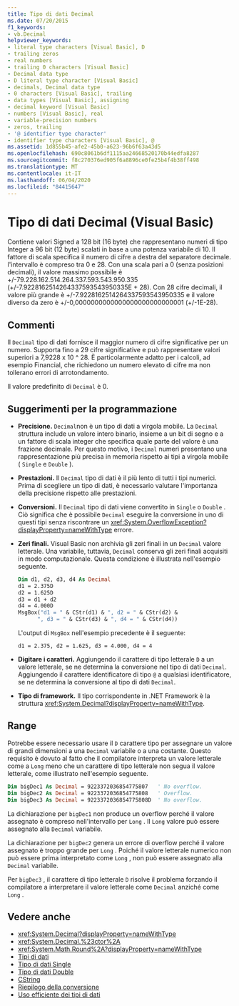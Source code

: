 ```yaml
---
title: Tipo di dati Decimal
ms.date: 07/20/2015
f1_keywords:
- vb.Decimal
helpviewer_keywords:
- literal type characters [Visual Basic], D
- trailing zeros
- real numbers
- trailing 0 characters [Visual Basic]
- Decimal data type
- D literal type character [Visual Basic]
- decimals, Decimal data type
- 0 characters [Visual Basic], trailing
- data types [Visual Basic], assigning
- decimal keyword [Visual Basic]
- numbers [Visual Basic], real
- variable-precision numbers
- zeros, trailing
- '@ identifier type character'
- identifier type characters [Visual Basic], @
ms.assetid: 1d855b45-afe2-45b0-a623-96b6f63a43d5
ms.openlocfilehash: 690c8061b6df1115aa24668520170b44edfa8287
ms.sourcegitcommit: f8c270376ed905f6a8896ce0fe25b4f4b38ff498
ms.translationtype: MT
ms.contentlocale: it-IT
ms.lasthandoff: 06/04/2020
ms.locfileid: "84415647"
---
```

# <a name="decimal-data-type-visual-basic"></a>Tipo di dati Decimal (Visual Basic)

Contiene valori Signed a 128 bit (16 byte) che rappresentano numeri di tipo Integer a 96 bit (12 byte) scalati in base a una potenza variabile di 10. Il fattore di scala specifica il numero di cifre a destra del separatore decimale. l'intervallo è compreso tra 0 e 28. Con una scala pari a 0 (senza posizioni decimali), il valore massimo possibile è +/-79.228.162.514.264.337.593.543.950.335 (+/-7.9228162514264337593543950335E + 28). Con 28 cifre decimali, il valore più grande è +/-7.9228162514264337593543950335 e il valore diverso da zero è +/-0,0000000000000000000000000001 (+/-1E-28).

## <a name="remarks"></a>Commenti

Il `Decimal` tipo di dati fornisce il maggior numero di cifre significative per un numero. Supporta fino a 29 cifre significative e può rappresentare valori superiori a 7,9228 x 10 ^ 28. È particolarmente adatto per i calcoli, ad esempio Financial, che richiedono un numero elevato di cifre ma non tollerano errori di arrotondamento.

Il valore predefinito di `Decimal` è 0.

## <a name="programming-tips"></a>Suggerimenti per la programmazione

- **Precisione.** `Decimal`non è un tipo di dati a virgola mobile. La `Decimal` struttura include un valore intero binario, insieme a un bit di segno e a un fattore di scala integer che specifica quale parte del valore è una frazione decimale. Per questo motivo, i `Decimal` numeri presentano una rappresentazione più precisa in memoria rispetto ai tipi a virgola mobile ( `Single` e `Double` ).

- **Prestazioni.** Il `Decimal` tipo di dati è il più lento di tutti i tipi numerici. Prima di scegliere un tipo di dati, è necessario valutare l'importanza della precisione rispetto alle prestazioni.

- **Conversioni.** Il `Decimal` tipo di dati viene convertito in `Single` o `Double` . Ciò significa che è possibile `Decimal` eseguire la conversione in uno di questi tipi senza riscontrare un <xref:System.OverflowException?displayProperty=nameWithType> errore.

- **Zeri finali.** Visual Basic non archivia gli zeri finali in un `Decimal` valore letterale. Una variabile, tuttavia, `Decimal` conserva gli zeri finali acquisiti in modo computazionale. Questa condizione è illustrata nell'esempio seguente.

  ```vb
  Dim d1, d2, d3, d4 As Decimal
  d1 = 2.375D
  d2 = 1.625D
  d3 = d1 + d2
  d4 = 4.000D
  MsgBox("d1 = " & CStr(d1) & ", d2 = " & CStr(d2) &
        ", d3 = " & CStr(d3) & ", d4 = " & CStr(d4))
  ```

  L'output di `MsgBox` nell'esempio precedente è il seguente:

  ```console
  d1 = 2.375, d2 = 1.625, d3 = 4.000, d4 = 4
  ```

- **Digitare i caratteri.** Aggiungendo il carattere di tipo letterale `D` a un valore letterale, se ne determina la conversione nel tipo di dati `Decimal`. Aggiungendo il carattere identificatore di tipo `@` a qualsiasi identificatore, se ne determina la conversione al tipo di dati `Decimal`.

- **Tipo di framework.** Il tipo corrispondente in .NET Framework è la struttura <xref:System.Decimal?displayProperty=nameWithType>.

## <a name="range"></a>Range

 Potrebbe essere necessario usare il `D` carattere tipo per assegnare un valore di grandi dimensioni a una `Decimal` variabile o a una costante. Questo requisito è dovuto al fatto che il compilatore interpreta un valore letterale come a `Long` meno che un carattere di tipo letterale non segua il valore letterale, come illustrato nell'esempio seguente.

```vb
Dim bigDec1 As Decimal = 9223372036854775807   ' No overflow.
Dim bigDec2 As Decimal = 9223372036854775808   ' Overflow.
Dim bigDec3 As Decimal = 9223372036854775808D  ' No overflow.
```

La dichiarazione per `bigDec1` non produce un overflow perché il valore assegnato è compreso nell'intervallo per `Long` . Il `Long` valore può essere assegnato alla `Decimal` variabile.

La dichiarazione per `bigDec2` genera un errore di overflow perché il valore assegnato è troppo grande per `Long` . Poiché il valore letterale numerico non può essere prima interpretato come `Long` , non può essere assegnato alla `Decimal` variabile.

Per `bigDec3` , il carattere di tipo letterale `D` risolve il problema forzando il compilatore a interpretare il valore letterale come `Decimal` anziché come `Long` .

## <a name="see-also"></a>Vedere anche

- <xref:System.Decimal?displayProperty=nameWithType>
- <xref:System.Decimal.%23ctor%2A>
- <xref:System.Math.Round%2A?displayProperty=nameWithType>
- [Tipi di dati](index.md)
- [Tipo di dati Single](single-data-type.md)
- [Tipo di dati Double](double-data-type.md)
- [CString](../functions/type-conversion-functions.md)
- [Riepilogo della conversione](../keywords/conversion-summary.md)
- [Uso efficiente dei tipi di dati](../../programming-guide/language-features/data-types/efficient-use-of-data-types.md)
